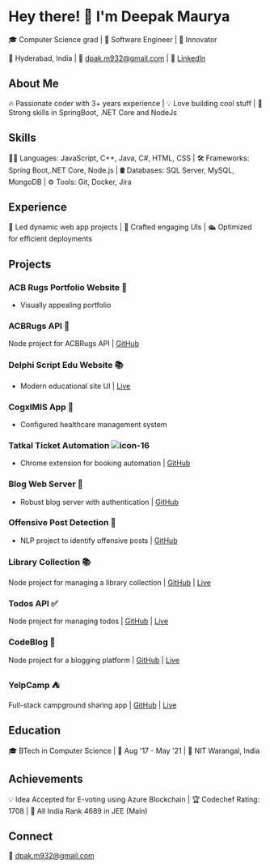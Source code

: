 # Hey there! 👋 I'm Deepak Maurya

🎓 Computer Science grad | 💼 Software Engineer | 🚀 Innovator

📍 Hyderabad, India | 📧 dpak.m932@gmail.com | 🔗 [LinkedIn](https://www.linkedin.com/in/dpakm)


## About Me
🔥 Passionate coder with 3+ years experience | 💡 Love building cool stuff | 🌟 Strong skills in SpringBoot, .NET Core and NodeJs

## Skills
👨‍💻 Languages: JavaScript, C++, Java, C#, HTML, CSS | 🛠️ Frameworks: Spring Boot,.NET Core, Node.js | 🛢️ Databases: SQL Server, MySQL, MongoDB | ⚙️ Tools: Git, Docker, Jira

## Experience
🚀 Led dynamic web app projects | 🎨 Crafted engaging UIs | 🛳️ Optimized for efficient deployments

## Projects

### ACB Rugs Portfolio Website 🎨
- Visually appealing portfolio 

### ACBRugs API 🚀
Node project for ACBRugs API | [GitHub](https://github.com/acbrugs/acbrugs-api)

### Delphi Script Edu Website 📚
- Modern educational site UI | [Live](https://delphi-script.netlify.app/)

### CogxIMIS App 🏥
- Configured healthcare management system 

### Tatkal Ticket Automation ![icon-16](https://github.com/dpak-maurya/dpak-maurya/assets/41278103/ac49e8b8-ed1f-47d4-8a35-ad2405deac36)
- Chrome extension for booking automation | [GitHub](https://github.com/dpak-maurya/irctc-tatkal-ticket-booking)

### Blog Web Server 📝
- Robust blog server with authentication | [GitHub](https://github.com/dpak-maurya/blog-web-server)

### Offensive Post Detection 🚫
- NLP project to identify offensive posts | [GitHub](https://github.com/dpak-maurya/fyproject-2021)

### Library Collection 📚
Node project for managing a library collection | [GitHub](https://github.com/dpak-maurya/local-library) | [Live](https://library-collection-iw5i.onrender.com)

### Todos API ✅
Node project for managing todos | [GitHub](https://github.com/dpak-maurya/todos-api) | [Live](https://todos-a4wo.onrender.com)

### CodeBlog 📝
Node project for a blogging platform | [GitHub](https://github.com/dpak-maurya/blog-app) | [Live](https://codeblog-f123.onrender.com)

### YelpCamp ⛺
Full-stack campground sharing app | [GitHub](https://github.com/dpak-maurya/yelp-camp) | [Live](https://yelp-camp-umo8.onrender.com)

  

## Education
🎓 BTech in Computer Science | 📅 Aug '17 - May '21 | 🏫 NIT Warangal, India

## Achievements
💡 Idea Accepted for E-voting using Azure Blockchain | 🏆 Codechef Rating: 1708 | 🥇 All India Rank 4689 in JEE (Main)

## Connect
 📧 dpak.m932@gmail.com

